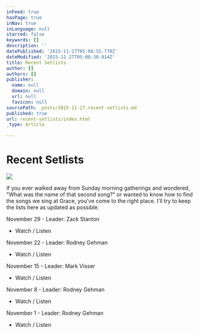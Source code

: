 ```yaml
---
inFeed: true
hasPage: true
inNav: true
inLanguage: null
starred: false
keywords: []
description: ''
datePublished: '2015-11-27T05:08:55.770Z'
dateModified: '2015-11-27T05:08:30.914Z'
title: Recent Setlists
author: []
authors: []
publisher:
  name: null
  domain: null
  url: null
  favicon: null
sourcePath: _posts/2015-11-27-recent-setlists.md
published: true
url: recent-setlists/index.html
_type: Article

---
```

# Recent Setlists
![](https://the-grid-user-content.s3-us-west-2.amazonaws.com/dac6da0b-14e9-4870-996b-0144b199c170.png)

If you ever walked away from Sunday morning gatherings and wondered, "What was the name of that second song?" or wanted to know how to find the songs we sing at Grace, you've come to the right place. I'll try to keep the lists here as updated as possible. 

November 29 - Leader: Zack Stanton

* Watch / Listen

November 22 - Leader: Rodney Gehman

* Watch / Listen

November 15 - Leader: Mark Visser

* Watch / Listen

November 8 - Leader: Rodney Gehman

* Watch / Listen

November 1 - Leader: Rodney Gehman

* Watch / Listen